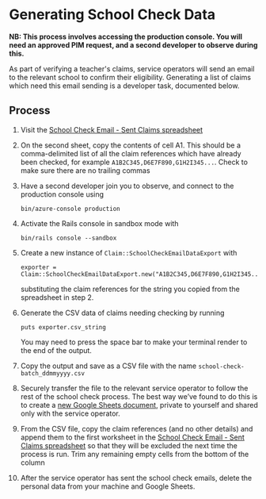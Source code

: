# Generating School Check Data

**NB: This process involves accessing the production console. You will need an
approved PIM request, and a second developer to observe during this.**

As part of verifying a teacher's claims, service operators will send an email to
the relevant school to confirm their eligibility. Generating a list of claims
which need this email sending is a developer task, documented below.

## Process

1. Visit the
   [School Check Email - Sent Claims spreadsheet](https://docs.google.com/spreadsheets/d/1mxMND-SqOjK7yyYp0EaEJOOCUYFkqLJ1ZIwPLuSVKfM/edit#gid=1926551388)

2. On the second sheet, copy the contents of cell A1. This should be a
   comma-delimited list of all the claim references which have already been
   checked, for example `A1B2C345,D6E7F890,G1H2I345...`. Check to make sure
   there are no trailing commas

3. Have a second developer join you to observe, and connect to the production
   console using

   ```
   bin/azure-console production
   ```

4. Activate the Rails console in sandbox mode with

   ```
   bin/rails console --sandbox
   ```

5. Create a new instance of `Claim::SchoolCheckEmailDataExport` with

   ```
   exporter = Claim::SchoolCheckEmailDataExport.new("A1B2C345,D6E7F890,G1H2I345...")
   ```

   substituting the claim references for the string you copied from the
   spreadsheet in step 2.

6. Generate the CSV data of claims needing checking by running

   ```
   puts exporter.csv_string
   ```

   You may need to press the space bar to make your terminal render to the end
   of the output.

7. Copy the output and save as a CSV file with the name
   `school-check-batch_ddmmyyyy.csv`

8. Securely transfer the file to the relevant service operator to follow the
   rest of the school check process. The best way we’ve found to do this is to
   create a [new Google Sheets document](https://sheets.new/), private to
   yourself and shared only with the service operator.

9. From the CSV file, copy the claim references (and no other details) and
   append them to the first worksheet in the
   [School Check Email - Sent Claims spreadsheet](https://docs.google.com/spreadsheets/d/1mxMND-SqOjK7yyYp0EaEJOOCUYFkqLJ1ZIwPLuSVKfM/edit#gid=1926551388)
   so that they will be excluded the next time the process is run. Trim any
   remaining empty cells from the bottom of the column

10. After the service operator has sent the school check emails, delete the
    personal data from your machine and Google Sheets.
